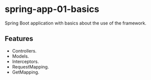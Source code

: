 # spring-app-01-basics

Spring Boot application with basics about the use of the framework.

## Features

- Controllers.
- Models.
- Interceptors.
- RequestMapping.
- GetMapping.
